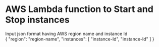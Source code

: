 # AWS Lambda function to Start and Stop instances</br>
Input json format having AWS region name and instance Id </br>
{
  "region": "region-name",
  "instances": [
    "instance-Id",
    "instance-Id"
  ]
}
